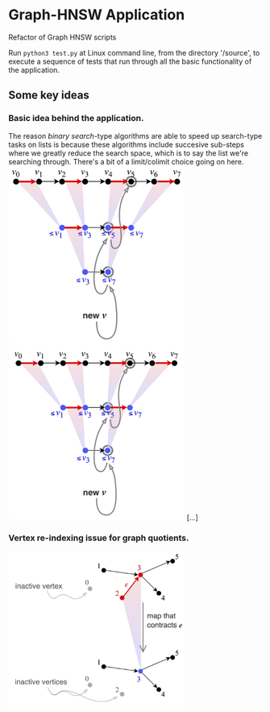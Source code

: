 # Graph-HNSW Application
Refactor of Graph HNSW scripts

Run ```python3 test.py``` at Linux command line, from the directory '/source', to execute a sequence of tests that run through all the basic functionality of the application.

## Some key ideas
### Basic idea behind the application.
The reason *binary search*-type algorithms are able to speed up search-type tasks on lists is because these algorithms include succesive sub-steps where we greatly reduce the search space, which is to say the list we're searching through. There's a bit of a limit/colimit choice going on here.
<img src="https://github.com/TYLERSFOSTER/Graph-HNSW/blob/main/documentation/material/quotient_binary_search_02.jpg" alt="drawing" width="350"/>
<img src="https://github.com/TYLERSFOSTER/Graph-HNSW/blob/main/documentation/material/quotient_binary_search_01.jpg" alt="drawing" width="350"/>
[...]
### Vertex re-indexing issue for graph quotients.
<img src="https://github.com/TYLERSFOSTER/Graph-HNSW/blob/main/documentation/material/inactive_vertices.jpg" alt="drawing" width="350"/>
